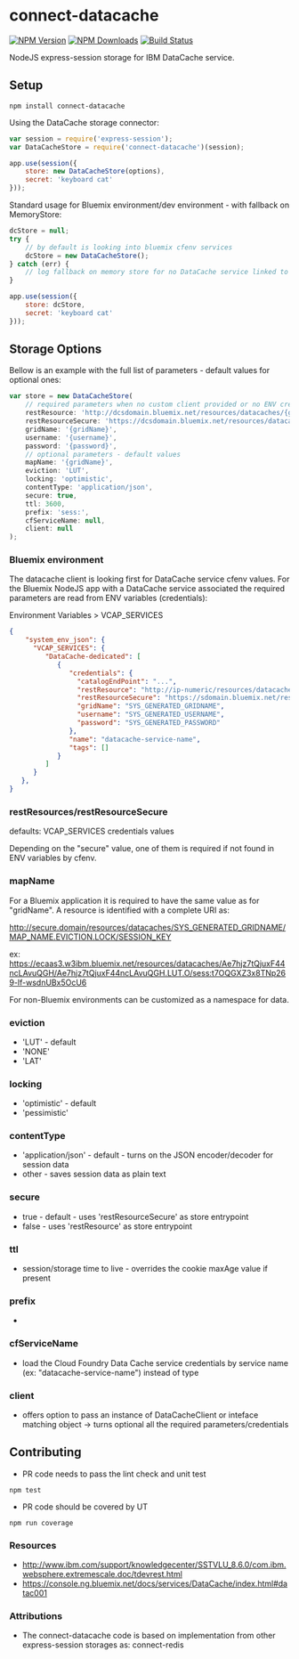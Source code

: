 # connect-datacache

[![NPM Version][npm-image]][npm-url]
[![NPM Downloads][downloads-image]][downloads-url]
[![Build Status][travis-image]][travis-url]

NodeJS express-session storage for IBM DataCache service. 

## Setup

```
npm install connect-datacache
```

Using the DataCache storage connector:

```javascript
var session = require('express-session');
var DataCacheStore = require('connect-datacache')(session);

app.use(session({
    store: new DataCacheStore(options),
    secret: 'keyboard cat'
}));
```

Standard usage for Bluemix environment/dev environment - with fallback on MemoryStore:

```javascript
dcStore = null;
try { 
    // by default is looking into bluemix cfenv services
    dcStore = new DataCacheStore();
} catch (err) {
    // log fallback on memory store for no DataCache service linked to app
}

app.use(session({
    store: dcStore,
    secret: 'keyboard cat'
}));
```

## Storage Options

Bellow is an example with the full list of parameters - default values for optional ones:

```javascript
var store = new DataCacheStore(
    // required parameters when no custom client provided or no ENV credentials are set
    restResource: 'http://dcsdomain.bluemix.net/resources/datacaches/{gridName}',
    restResourceSecure: 'https://dcsdomain.bluemix.net/resources/datacaches/{gridName}',
    gridName: '{gridName}',
    username: '{username}',
    password: '{password}',
    // optional parameters - default values
    mapName: '{gridName}',
    eviction: 'LUT',
    locking: 'optimistic',
    contentType: 'application/json',
    secure: true,
    ttl: 3600,
    prefix: 'sess:',
    cfServiceName: null,
    client: null
);

```

### Bluemix environment

The datacache client is looking first for DataCache service cfenv values. For the Bluemix NodeJS app with a DataCache service associated the required parameters are read from ENV variables (credentials): 

Environment Variables > VCAP_SERVICES

```json
{
    "system_env_json": {
      "VCAP_SERVICES": {
         "DataCache-dedicated": [
            {
               "credentials": {
                 "catalogEndPoint": "...",
                 "restResource": "http://ip-numeric/resources/datacaches/SYS_GENERATED_GRIDNAME",
                 "restResourceSecure": "https://sdomain.bluemix.net/resources/datacaches/SYS_GENERATED_GRIDNAME",
                 "gridName": "SYS_GENERATED_GRIDNAME",
                 "username": "SYS_GENERATED_USERNAME",
                 "password": "SYS_GENERATED_PASSWORD"
               },
               "name": "datacache-service-name",
               "tags": []
            }
         ]
      }
   },
}
```

### restResources/restResourceSecure
defaults: VCAP_SERVICES credentials values

Depending on the "secure" value, one of them is required if not found in ENV variables by cfenv.


### mapName
For a Bluemix application it is required to have the same value as for "gridName". A resource is identified with a complete URI as:

http://secure.domain/resources/datacaches/SYS_GENERATED_GRIDNAME/MAP_NAME.EVICTION.LOCK/SESSION_KEY

ex:
https://ecaas3.w3ibm.bluemix.net/resources/datacaches/Ae7hjz7tQjuxF44ncLAvuQGH/Ae7hjz7tQjuxF44ncLAvuQGH.LUT.O/sess:t7OQGXZ3x8TNp269-lf-wsdnUBx5OcU6

For non-Bluemix environments can be customized as a namespace for data.

### eviction
- 'LUT' - default
- 'NONE'
- 'LAT'

### locking
- 'optimistic' - default
- 'pessimistic'

### contentType
- 'application/json' - default - turns on the JSON encoder/decoder for session data
- other - saves session data as plain text

### secure
- true - default - uses 'restResourceSecure' as store entrypoint
- false  - uses 'restResource' as store entrypoint

### ttl
- session/storage time to live - overrides the cookie maxAge value if present

### prefix
- 

### cfServiceName
- load the Cloud Foundry Data Cache service credentials by service name (ex: "datacache-service-name") instead of type

### client
- offers option to pass an instance of DataCacheClient or inteface matching object -> turns optional all the required parameters/credentials

## Contributing

- PR code needs to pass the lint check and unit test

```
npm test
```
- PR code should be covered by UT

```
npm run coverage
```

### Resources

- http://www.ibm.com/support/knowledgecenter/SSTVLU_8.6.0/com.ibm.websphere.extremescale.doc/tdevrest.html
- https://console.ng.bluemix.net/docs/services/DataCache/index.html#datac001

### Attributions
- The connect-datacache code is based on implementation from other express-session storages as: connect-redis

[npm-image]: https://img.shields.io/npm/v/connect-datacache.svg
[npm-url]: https://npmjs.org/package/connect-datacache
[travis-image]: https://img.shields.io/travis/adriantanasa/connect-datacache/master.svg
[travis-url]: https://travis-ci.org/adriantanasa/connect-datacache
[downloads-image]: https://img.shields.io/npm/dm/connect-datacache.svg
[downloads-url]: https://npmjs.org/package/connect-datacache